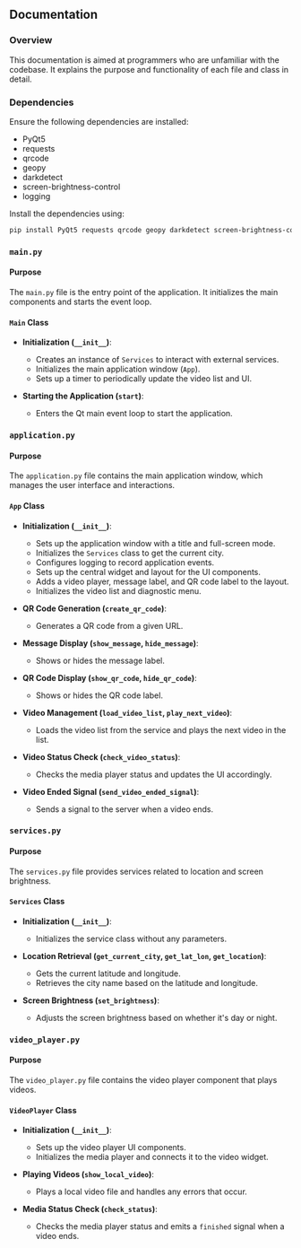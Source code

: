 

## Documentation

### Overview
This documentation is aimed at programmers who are unfamiliar with the codebase. It explains the purpose and functionality of each file and class in detail.

### Dependencies
Ensure the following dependencies are installed:
- PyQt5
- requests
- qrcode
- geopy
- darkdetect
- screen-brightness-control
- logging

Install the dependencies using:
```bash
pip install PyQt5 requests qrcode geopy darkdetect screen-brightness-control logging
```

### `main.py`

#### Purpose
The `main.py` file is the entry point of the application. It initializes the main components and starts the event loop.

#### `Main` Class
- **Initialization (`__init__`)**:
  - Creates an instance of `Services` to interact with external services.
  - Initializes the main application window (`App`).
  - Sets up a timer to periodically update the video list and UI.

- **Starting the Application (`start`)**:
  - Enters the Qt main event loop to start the application.

### `application.py`

#### Purpose
The `application.py` file contains the main application window, which manages the user interface and interactions.

#### `App` Class
- **Initialization (`__init__`)**:
  - Sets up the application window with a title and full-screen mode.
  - Initializes the `Services` class to get the current city.
  - Configures logging to record application events.
  - Sets up the central widget and layout for the UI components.
  - Adds a video player, message label, and QR code label to the layout.
  - Initializes the video list and diagnostic menu.

- **QR Code Generation (`create_qr_code`)**:
  - Generates a QR code from a given URL.

- **Message Display (`show_message`, `hide_message`)**:
  - Shows or hides the message label.

- **QR Code Display (`show_qr_code`, `hide_qr_code`)**:
  - Shows or hides the QR code label.

- **Video Management (`load_video_list`, `play_next_video`)**:
  - Loads the video list from the service and plays the next video in the list.

- **Video Status Check (`check_video_status`)**:
  - Checks the media player status and updates the UI accordingly.

- **Video Ended Signal (`send_video_ended_signal`)**:
  - Sends a signal to the server when a video ends.

### `services.py`

#### Purpose
The `services.py` file provides services related to location and screen brightness.

#### `Services` Class
- **Initialization (`__init__`)**:
  - Initializes the service class without any parameters.

- **Location Retrieval (`get_current_city`, `get_lat_lon`, `get_location`)**:
  - Gets the current latitude and longitude.
  - Retrieves the city name based on the latitude and longitude.

- **Screen Brightness (`set_brightness`)**:
  - Adjusts the screen brightness based on whether it's day or night.

### `video_player.py`

#### Purpose
The `video_player.py` file contains the video player component that plays videos.

#### `VideoPlayer` Class
- **Initialization (`__init__`)**:
  - Sets up the video player UI components.
  - Initializes the media player and connects it to the video widget.

- **Playing Videos (`show_local_video`)**:
  - Plays a local video file and handles any errors that occur.

- **Media Status Check (`check_status`)**:
  - Checks the media player status and emits a `finished` signal when a video ends.

